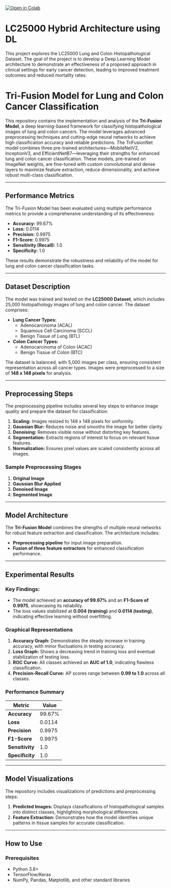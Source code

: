 [![Open in Colab](https://colab.research.google.com/assets/colab-badge.svg)](https://colab.research.google.com/github/sumanapalle065/LC25000-Hybrid-Architecture-using-DL/blob/main/LC25000_Hybrid_Arc.ipynb)

# LC25000 Hybrid Architecture using DL
This project explores the LC25000 Lung and Colon Histopathological Dataset.
The goal of the project is to develop a Deep Learning Model architecture to demonstrate an effectiveness of a proposed approach in clinical settings for early 
cancer detection, leading to improved treatment outcomes and reduced mortality rates.

# Tri-Fusion Model for Lung and Colon Cancer Classification

This repository contains the implementation and analysis of the **Tri-Fusion Model**, a deep learning-based framework for classifying histopathological images of lung and colon cancers. The model leverages advanced preprocessing techniques and cutting-edge neural networks to achieve high classification accuracy and reliable predictions. The TriFusionNet model combines three pre-trained architectures—MobileNetV2, InceptionV3, and EfficientNetB7—leveraging their strengths for enhanced lung and colon cancer classification. These models, pre-trained on ImageNet weights, are fine-tuned with custom convolutional and dense layers to maximize feature extraction, reduce dimensionality, and achieve robust multi-class classification.

---

## **Performance Metrics**
The Tri-Fusion Model has been evaluated using multiple performance metrics to provide a comprehensive understanding of its effectiveness:

- **Accuracy:** 99.67%
- **Loss:** 0.0114
- **Precision:** 0.9975
- **F1-Score:** 0.9975
- **Sensitivity (Recall):** 1.0
- **Specificity:** 1.0

These results demonstrate the robustness and reliability of the model for lung and colon cancer classification tasks.

---

## **Dataset Description**

The model was trained and tested on the **LC25000 Dataset**, which includes 25,000 histopathology images of lung and colon cancer. The dataset comprises:
- **Lung Cancer Types:**
  - Adenocarcinoma (ACAL)
  - Squamous Cell Carcinoma (SCCL)
  - Benign Tissue of Lung (BTL)
- **Colon Cancer Types:**
  - Adenocarcinoma of Colon (ACAC)
  - Benign Tissue of Colon (BTC)

The dataset is balanced, with 5,000 images per class, ensuring consistent representation across all cancer types. Images were preprocessed to a size of **148 x 148 pixels** for analysis.

---

## **Preprocessing Steps**

The preprocessing pipeline includes several key steps to enhance image quality and prepare the dataset for classification:
1. **Scaling:** Images resized to 148 x 148 pixels for uniformity.
2. **Gaussian Blur:** Reduces noise and smooths the image for better clarity.
3. **Denoising:** Removes visible noise without distorting key features.
4. **Segmentation:** Extracts regions of interest to focus on relevant tissue features.
5. **Normalization:** Ensures pixel values are scaled consistently across all images.

### Sample Preprocessing Stages
1. **Original Image**
2. **Gaussian Blur Applied**
3. **Denoised Image**
4. **Segmented Image**

---

## **Model Architecture**

The **Tri-Fusion Model** combines the strengths of multiple neural networks for robust feature extraction and classification. The architecture includes:
- **Preprocessing pipeline** for input image preparation.
- **Fusion of three feature extractors** for enhanced classification performance.

---

## **Experimental Results**

### **Key Findings:**
- The model achieved an **accuracy of 99.67%** and an **F1-Score of 0.9975**, showcasing its reliability.
- The loss values stabilized at **0.004 (training)** and **0.0114 (testing)**, indicating effective learning without overfitting.

### **Graphical Representations**
1. **Accuracy Graph:** Demonstrates the steady increase in training accuracy, with minor fluctuations in testing accuracy.
2. **Loss Graph:** Shows a decreasing trend in training loss and eventual stabilization of testing loss.
3. **ROC Curve:** All classes achieved an **AUC of 1.0**, indicating flawless classification.
4. **Precision-Recall Curve:** AP scores range between **0.99 to 1.0** across all classes.

### **Performance Summary**
| Metric      | Value   |
|-------------|---------|
| **Accuracy** | 99.67%  |
| **Loss**     | 0.0114  |
| **Precision**| 0.9975  |
| **F1-Score** | 0.9975  |
| **Sensitivity** | 1.0 |
| **Specificity** | 1.0 |

---

## **Model Visualizations**
The repository includes visualizations of predictions and preprocessing steps:
1. **Predicted Images:** Displays classifications of histopathological samples into distinct classes, highlighting morphological differences.
2. **Feature Extraction:** Demonstrates how the model identifies unique patterns in tissue samples for accurate classification.

---

## **How to Use**

### **Prerequisites**
- Python 3.8+
- TensorFlow/Keras
- NumPy, Pandas, Matplotlib, and other standard libraries




